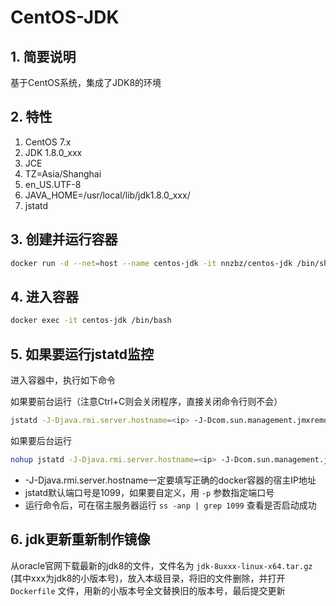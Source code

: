 # CentOS-JDK

## 1. 简要说明

基于CentOS系统，集成了JDK8的环境

## 2. 特性

1. CentOS 7.x
2. JDK 1.8.0_xxx
3. JCE
4. TZ=Asia/Shanghai
5. en_US.UTF-8
6. JAVA_HOME=/usr/local/lib/jdk1.8.0_xxx/
7. jstatd

## 3. 创建并运行容器

```sh
docker run -d --net=host --name centos-jdk -it nnzbz/centos-jdk /bin/sh
```

## 4. 进入容器

```sh
docker exec -it centos-jdk /bin/bash
```

## 5. 如果要运行jstatd监控

进入容器中，执行如下命令

如果要前台运行（注意Ctrl+C则会关闭程序，直接关闭命令行则不会）

```sh
jstatd -J-Djava.rmi.server.hostname=<ip> -J-Dcom.sun.management.jmxremote.authenticate=false -J-Dcom.sun.management.jmxremote.rmi.port=1099 -J-Dcom.sun.management.jmxremote.ssl=false -J-Djava.security.policy=/usr/local/jvm/jstatd.all.policy
```

如果要后台运行

```sh
nohup jstatd -J-Djava.rmi.server.hostname=<ip> -J-Dcom.sun.management.jmxremote.authenticate=false -J-Dcom.sun.management.jmxremote.rmi.port=1099 -J-Dcom.sun.management.jmxremote.ssl=false -J-Djava.security.policy=/usr/local/jvm/jstatd.all.policy >> /usr/local/output.log 2>&1 &
```

- -J-Djava.rmi.server.hostname一定要填写正确的docker容器的宿主IP地址
- jstatd默认端口号是1099，如果要自定义，用 ```-p``` 参数指定端口号
- 运行命令后，可在宿主服务器运行 ```ss -anp | grep 1099``` 查看是否启动成功

## 6. jdk更新重新制作镜像

从oracle官网下载最新的jdk8的文件，文件名为 `jdk-8uxxx-linux-x64.tar.gz` (其中xxx为jdk8的小版本号)，放入本级目录，将旧的文件删除，并打开 `Dockerfile` 文件，用新的小版本号全文替换旧的版本号，最后提交更新
